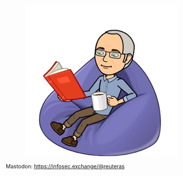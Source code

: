 

<p align="center">
  <img src="https://raw.githubusercontent.com/reuteras/reuteras/main/images/profile.png" alt="Profile picture"/>
</p>

Mastodon: <a rel="me" href="https://infosec.exchange/@reuteras">https://infosec.exchange/@reuteras</a>

<!--
**reuteras/reuteras** is a ✨ _special_ ✨ repository because its `README.md` (this file) appears on your GitHub profile.

Here are some ideas to get you started:

- 🔭 I’m currently working on ...
- 🌱 I’m currently learning ...
- 👯 I’m looking to collaborate on ...
- 🤔 I’m looking for help with ...
- 💬 Ask me about ...
- 📫 How to reach me: ...
- 😄 Pronouns: ...
- ⚡ Fun fact: ...
-->
